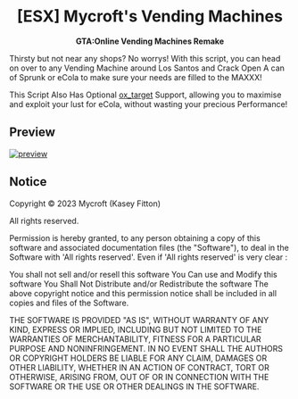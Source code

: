 <h1 align='center'>[ESX] Mycroft's Vending Machines</a></h1><p align='center'><b>GTA:Online Vending Machines Remake</b></h5>

Thirsty but not near any shops? No worrys! With this script, you can head on over to any Vending Machine around Los Santos and Crack
Open A can of Sprunk or eCola to make sure your needs are filled to the MAXXX!

This Script Also Has Optional [ox_target](https://github.com/overextended/ox_target) Support, allowing you to maximise and exploit your lust for eCola, without wasting your precious Performance!

## Preview

[![preview](https://cdn.discordapp.com/attachments/836342197565521960/1062511177218928661/image.png)](https://streamable.com/hfowqm)

## Notice

Copyright © 2023 Mycroft (Kasey Fitton)

All rights reserved.

Permission is hereby granted, to any person obtaining a copy
of this software and associated documentation files (the "Software"), to deal
in the Software with 'All rights reserved'. Even if 'All rights reserved' is very clear :

  You shall not sell and/or resell this software
  You Can use and Modify this software
  You Shall Not Distribute and/or Redistribute the software
  The above copyright notice and this permission notice shall be included in all copies and files of the Software.

THE SOFTWARE IS PROVIDED "AS IS", WITHOUT WARRANTY OF ANY KIND, EXPRESS OR
IMPLIED, INCLUDING BUT NOT LIMITED TO THE WARRANTIES OF MERCHANTABILITY,
FITNESS FOR A PARTICULAR PURPOSE AND NONINFRINGEMENT. IN NO EVENT SHALL THE
AUTHORS OR COPYRIGHT HOLDERS BE LIABLE FOR ANY CLAIM, DAMAGES OR OTHER
LIABILITY, WHETHER IN AN ACTION OF CONTRACT, TORT OR OTHERWISE, ARISING FROM,
OUT OF OR IN CONNECTION WITH THE SOFTWARE OR THE USE OR OTHER DEALINGS IN THE
SOFTWARE.
